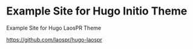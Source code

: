 # Example Site for Hugo Initio Theme

Example Site for Hugo LaosPR Theme

https://github.com/laospr/hugo-laospr
